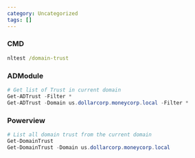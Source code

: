 ```yaml
---
category: Uncategorized
tags: []
---
```

### CMD
```cmd
nltest /domain-trust
```
### ADModule
```powershell
# Get list of Trust in current domain
Get-ADTrust -Filter *
Get-ADTrust -Domain us.dollarcorp.moneycorp.local -Filter *
```
### Powerview
```powershell
# List all domain trust from the current domain
Get-DomainTrust
Get-DomainTrust -Domain us.dollarcorp.moneycorp.local
```